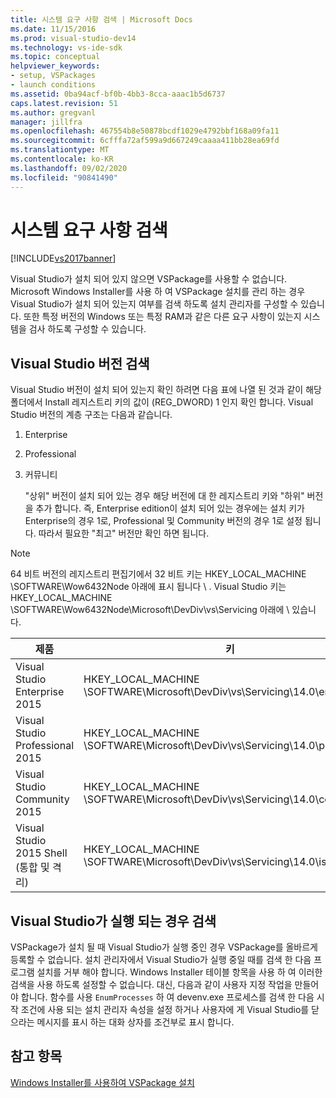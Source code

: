 ```yaml
---
title: 시스템 요구 사항 검색 | Microsoft Docs
ms.date: 11/15/2016
ms.prod: visual-studio-dev14
ms.technology: vs-ide-sdk
ms.topic: conceptual
helpviewer_keywords:
- setup, VSPackages
- launch conditions
ms.assetid: 0ba94acf-bf0b-4bb3-8cca-aaac1b5d6737
caps.latest.revision: 51
ms.author: gregvanl
manager: jillfra
ms.openlocfilehash: 467554b8e50878bcdf1029e4792bbf168a09fa11
ms.sourcegitcommit: 6cfffa72af599a9d667249caaaa411bb28ea69fd
ms.translationtype: MT
ms.contentlocale: ko-KR
ms.lasthandoff: 09/02/2020
ms.locfileid: "90841490"
---
```

# <a name="detecting-system-requirements"></a>시스템 요구 사항 검색
[!INCLUDE[vs2017banner](../../includes/vs2017banner.md)]

Visual Studio가 설치 되어 있지 않으면 VSPackage를 사용할 수 없습니다. Microsoft Windows Installer를 사용 하 여 VSPackage 설치를 관리 하는 경우 Visual Studio가 설치 되어 있는지 여부를 검색 하도록 설치 관리자를 구성할 수 있습니다. 또한 특정 버전의 Windows 또는 특정 RAM과 같은 다른 요구 사항이 있는지 시스템을 검사 하도록 구성할 수 있습니다.  
  
## <a name="detecting-visual-studio-editions"></a>Visual Studio 버전 검색  
 Visual Studio 버전이 설치 되어 있는지 확인 하려면 다음 표에 나열 된 것과 같이 해당 폴더에서 Install 레지스트리 키의 값이 (REG_DWORD) 1 인지 확인 합니다. Visual Studio 버전의 계층 구조는 다음과 같습니다.  
  
1. Enterprise  
  
2. Professional  
  
3. 커뮤니티  
  
   "상위" 버전이 설치 되어 있는 경우 해당 버전에 대 한 레지스트리 키와 "하위" 버전을 추가 합니다. 즉, Enterprise edition이 설치 되어 있는 경우에는 설치 키가 Enterprise의 경우 1로, Professional 및 Community 버전의 경우 1로 설정 됩니다. 따라서 필요한 "최고" 버전만 확인 하면 됩니다.  
  
> [!NOTE]
> 64 비트 버전의 레지스트리 편집기에서 32 비트 키는 HKEY_LOCAL_MACHINE \SOFTWARE\Wow6432Node 아래에 표시 됩니다 \\ . Visual Studio 키는 HKEY_LOCAL_MACHINE \SOFTWARE\Wow6432Node\Microsoft\DevDiv\vs\Servicing 아래에 \\ 있습니다.  
  
|제품|키|  
|-------------|---------|  
|Visual Studio Enterprise 2015|HKEY_LOCAL_MACHINE \SOFTWARE\Microsoft\DevDiv\vs\Servicing\14.0\enterprise|  
|Visual Studio Professional 2015|HKEY_LOCAL_MACHINE \SOFTWARE\Microsoft\DevDiv\vs\Servicing\14.0\professional|  
|Visual Studio Community 2015|HKEY_LOCAL_MACHINE \SOFTWARE\Microsoft\DevDiv\vs\Servicing\14.0\community|  
|Visual Studio 2015 Shell (통합 및 격리)|HKEY_LOCAL_MACHINE \SOFTWARE\Microsoft\DevDiv\vs\Servicing\14.0\isoshell|  
  
## <a name="detecting-when-visual-studio-is-running"></a>Visual Studio가 실행 되는 경우 검색  
 VSPackage가 설치 될 때 Visual Studio가 실행 중인 경우 VSPackage를 올바르게 등록할 수 없습니다. 설치 관리자에서 Visual Studio가 실행 중일 때를 검색 한 다음 프로그램 설치를 거부 해야 합니다. Windows Installer 테이블 항목을 사용 하 여 이러한 검색을 사용 하도록 설정할 수 없습니다. 대신, 다음과 같이 사용자 지정 작업을 만들어야 합니다. 함수를 사용 `EnumProcesses` 하 여 devenv.exe 프로세스를 검색 한 다음 시작 조건에 사용 되는 설치 관리자 속성을 설정 하거나 사용자에 게 Visual Studio를 닫으라는 메시지를 표시 하는 대화 상자를 조건부로 표시 합니다.  
  
## <a name="see-also"></a>참고 항목  
 [Windows Installer를 사용하여 VSPackage 설치](../../extensibility/internals/installing-vspackages-with-windows-installer.md)
